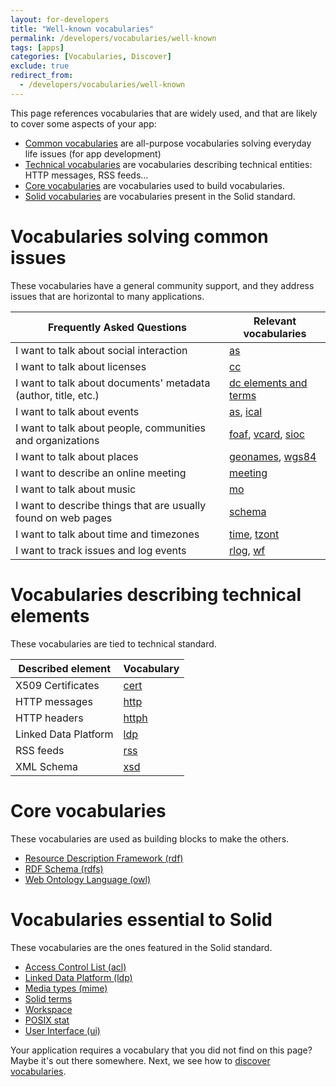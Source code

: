 ```yaml
---
layout: for-developers
title: "Well-known vocabularies"
permalink: /developers/vocabularies/well-known
tags: [apps]
categories: [Vocabularies, Discover]
exclude: true
redirect_from:
  - /developers/vocabularies/well-known
---
```


This page references vocabularies that are widely used, and that are likely to cover some aspects of your app:
- [Common vocabularies](#common) are all-purpose vocabularies solving everyday life issues (for app development)
- [Technical vocabularies](#technical) are vocabularies describing technical entities: HTTP messages, RSS feeds...
- [Core vocabularies](#core) are vocabularies used to build vocabularies.
- [Solid vocabularies](#solid) are vocabularies present in the Solid standard.

# <a id='common'/> Vocabularies solving common issues

These vocabularies have a general community support, and they address issues that are horizontal to many applications.

| Frequently Asked Questions | Relevant vocabularies |
|---|---|
|I want to talk about social interaction| [as](/developers/vocabularies/well-known/common#as) |
|I want to talk about licenses| [cc](/developers/vocabularies/well-known/common#cc) |
|I want to talk about documents' metadata (author, title, etc.)|[dc elements and terms](/developers/vocabularies/well-known/common#dc)|
|I want to talk about events| [as](/developers/vocabularies/well-known/common#as), [ical](/developers/vocabularies/well-known/common#ical) |
|I want to talk about people, communities and organizations| [foaf](/developers/vocabularies/well-known/common#foaf), [vcard](/developers/vocabularies/well-known/common#vc), [sioc](/developers/vocabularies/well-known/common#sioc) |
|I want to talk about places| [geonames](/developers/vocabularies/well-known/common#geonames), [wgs84](/developers/vocabularies/well-known/common#geonames)|
|I want to describe an online meeting | [meeting](/developers/vocabularies/well-known/common#meeting) |
|I want to talk about music | [mo](/developers/vocabularies/well-known/common#mo) |
|I want to describe things that are usually found on web pages| [schema](/developers/vocabularies/well-known/common#schema) |
|I want to talk about time and timezones |[time](/developers/vocabularies/well-known/common#time), [tzont](/developers/vocabularies/well-known/common#tzont)|
|I want to track issues and log events| [rlog](/developers/vocabularies/well-known/common#rlog), [wf](/developers/vocabularies/well-known/common#wf)|

# <a id='technical'/> Vocabularies describing technical elements

These vocabularies are tied to technical standard.

|Described element|Vocabulary|
---|---
|X509 Certificates|[cert](/developers/vocabularies/well-known/technical#cert)|
|HTTP messages| [http](/developers/vocabularies/well-known/technical#http)|
|HTTP headers| [httph](/developers/vocabularies/well-known/technical#httph)|
|Linked Data Platform| [ldp](/developers/vocabularies/well-known/technical) |
|RSS feeds| [rss](/developers/vocabularies/well-known/technical) |
|XML Schema| [xsd](/developers/vocabularies/well-known/technical#xsd)|

# <a id='core'/> Core vocabularies

These vocabularies are used as building blocks to make the others.

- [Resource Description Framework (rdf)](/developers/vocabularies/well-known/core#rdf)
- [RDF Schema (rdfs)](/developers/vocabularies/well-known/core#rdfs)
- [Web Ontology Language (owl)](/developers/vocabularies/well-known/core#owl)

# <a id='solid'/> Vocabularies essential to Solid

These vocabularies are the ones featured in the Solid standard.

- [Access Control List (acl)](/developers/vocabularies/well-known/solid#acl)
- [Linked Data Platform (ldp)](/developers/vocabularies/well-known/technical)
- [Media types (mime)](/developers/vocabularies/well-known/technical#mime)
- [Solid terms](/developers/vocabularies/well-known/solid#terms)
- [Workspace](/developers/vocabularies/well-known/solid#space)
- [POSIX stat](/developers/vocabularies/well-known/solid#posix)
- [User Interface (ui)](/developers/vocabularies/well-known/solid#ui)

Your application requires a vocabulary that you did not find on this page? Maybe it's out there somewhere. Next, we see how to [discover vocabularies](/developers/vocabularies/discover).
